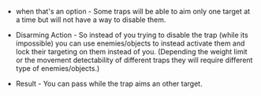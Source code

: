 - when that's an option - Some traps will be able to aim only one target at a time but will not have a way to disable them.

- Disarming Action - So instead of you trying to disable the trap (while its impossible) you can use enemies/objects to instead activate them and lock their targeting on them instead of you. (Depending the weight limit or the movement detectability of different traps they will require different type of enemies/objects.)

- Result - You can pass while the trap aims an other target.